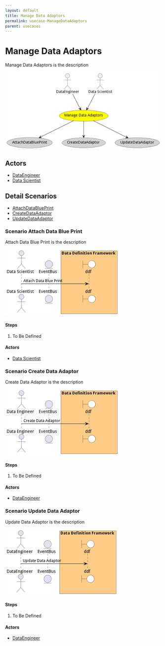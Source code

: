 ```yaml
---
layout: default
title: Manage Data Adaptors
permalink: usecase-ManageDataAdaptors
parent: usecases
---
```

# Manage Data Adaptors

Manage Data Adaptors is the description

![Activities Diagram](./Activities.png)

## Actors

* [DataEngineer](actor-dataengineer)
* [Data Scientist](actor-datascientist)











## Detail Scenarios

* [AttachDataBluePrint](#scenario-AttachDataBluePrint)
* [CreateDataAdaptor](#scenario-CreateDataAdaptor)
* [UpdateDataAdaptor](#scenario-UpdateDataAdaptor)



### Scenario Attach Data Blue Print

Attach Data Blue Print is the description

![Scenario AttachDataBluePrint](./AttachDataBluePrint.png)

#### Steps

1. To Be Defined


#### Actors

* [Data Scientist](actor-datascientist)



### Scenario Create Data Adaptor

Create Data Adaptor is the description

![Scenario CreateDataAdaptor](./CreateDataAdaptor.png)

#### Steps

1. To Be Defined


#### Actors

* [DataEngineer](actor-dataengineer)



### Scenario Update Data Adaptor

Update Data Adaptor is the description

![Scenario UpdateDataAdaptor](./UpdateDataAdaptor.png)

#### Steps

1. To Be Defined


#### Actors

* [DataEngineer](actor-dataengineer)




